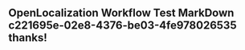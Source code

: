 <properties
ms.topic="hero-topic"
ms.test1="hero-topic"
ms.test2="test"/>

## OpenLocalization Workflow Test MarkDown c221695e-02e8-4376-be03-4fe978026535 thanks!
